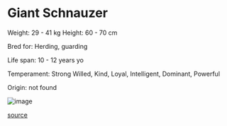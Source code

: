 # Giant Schnauzer

Weight: 29 - 41 kg
Height: 60 - 70 cm

Bred for: Herding, guarding

Life span: 10 - 12 years yo

Temperament: Strong Willed, Kind, Loyal, Intelligent, Dominant, Powerful

Origin: not found

![image](https://cdn2.thedogapi.com/images/H1NIzlcV7_1280.jpg)

[source](https://api.thedogapi.com/v1/breeds/119)
